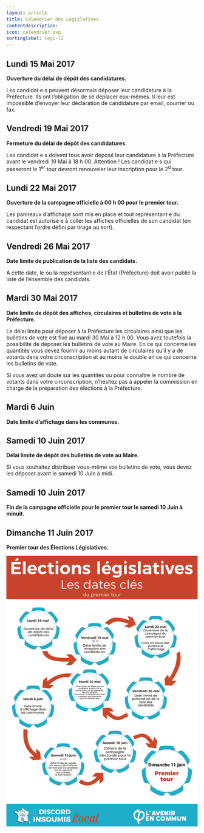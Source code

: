 ```yaml
---
layout: article
title: Calendrier des Législatives
contentdescription:
icon: calendrier.svg
sortinglabel: legi-l2
---
```


## Lundi 15 Mai 2017
**Ouverture du délai de dépôt des candidatures.**

Les candidat·e·s peuvent désormais déposer leur candidature à la Préfecture. Ils ont l’obligation de se déplacer eux-mêmes. Il leur est impossible d’envoyer leur déclaration de candidature par email, courrier ou fax.

## Vendredi 19 Mai 2017
**Fermeture du délai de dépôt des candidatures.**

Les candidat·e·s doivent tous avoir déposé leur candidature à la Préfecture avant le vendredi 19 Mai à 18 h 00. Attention ! Les candidat·e·s qui passeront le 1<sup>er</sup> tour devront renouveler leur inscription pour le 2<sup>d</sup> tour.

## Lundi 22 Mai 2017
**Ouverture de la campagne officielle à 00 h 00 pour le premier tour.**

Les panneaux d’affichage sont mis en place et tout représentant·e du candidat est autorisé·e à coller les affiches officielles de son candidat (en respectant l’ordre défini par tirage au sort).

## Vendredi 26 Mai 2017
**Date limite de publication de la liste des candidats.**

A cette date, le ou la représentant·e de l’État (Préfecture) doit avoir publié la liste de l’ensemble des candidats.

## Mardi 30 Mai 2017
**Date limite de dépôt des affiches, circulaires et bulletins de vote à la Préfecture.**

Le délai limite pour déposer à la Préfecture les circulaires ainsi que les bulletins de vote est fixé au mardi 30 Mai à 12 h 00. Vous avez toutefois la possibilité de déposer les bulletins de vote au Maire. En ce qui concerne les quantités vous devez fournir au moins autant de circulaires qu’il y a de votants dans votre circonscription et au moins le double en ce qui concerne les bulletins de vote.

Si vous avez un doute sur les quantités ou pour connaître le nombre de votants dans votre circonscription, n’hésitez pas à appeler la commission en charge de la préparation des élections à la Préfecture.

## Mardi 6 Juin
**Date limite d’affichage dans les communes.**

## Samedi 10 Juin 2017
**Délai limite de dépôt des bulletins de vote au Maire.**

Si vous souhaitez distribuer vous-même vos bulletins de vote, vous devez les déposer avant le samedi 10 Juin à midi.

## Samedi 10 Juin 2017
**Fin de la campagne officielle pour le premier tour le samedi 10 Juin à minuit.**

## Dimanche 11 Juin 2017
**Premier tour des Élections Législatives.**

![Dates clef pour les législatives](/assets/images/screenshots/dates-legislatives.png)
